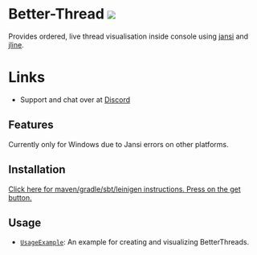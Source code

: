 # Better-Thread [![](https://jitpack.io/v/Osiris-Team/Better-Thread.svg)](https://jitpack.io/#Osiris-Team/Better-Thread)
Provides ordered, live thread visualisation inside console using [jansi](http://fusesource.github.io/jansi/)
and [jline](https://github.com/jline/jline3).
# Links
 - Support and chat over at [Discord](https://discord.com/invite/GGNmtCC)

## Features
Currently only for Windows due to Jansi errors on other platforms.

## Installation

[Click here for maven/gradle/sbt/leinigen instructions. Press on the get button.](https://jitpack.io/#Osiris-Team/Better-Thread/)

## Usage
* [`UsageExample`](https://github.com/Osiris-Team/Better-Thread/blob/main/src/test/java/UsageExample.java): An example for creating and visualizing BetterThreads.
